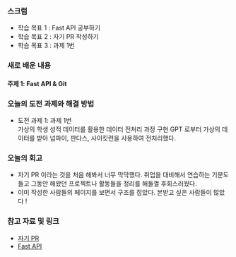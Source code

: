 ### 스크럼 
- 학습 목표 1 : Fast API 공부하기
- 학습 목표 2 : 자기 PR 작성하기
- 학습 목표 3 : 과제 1번

### 새로 배운 내용
#### 주제 1: Fast API & Git

### 오늘의 도전 과제와 해결 방법
- 도전 과제 1: 과제 1번  
  가상의 학생 성적 데이터를 활용한 데이터 전처리 과정 구현
  GPT 로부터 가상의 데이터를 받아 넘파이, 판다스, 사이킷런을 사용하여 전처리했다.

### 오늘의 회고
- 자기 PR 이라는 것을 처음 해봐서 너무 막막했다.
  취업을 대비해서 연습하는 기분도 들고 그동안 해왔던 프로젝트나 활동들을 정리를 해둘껄 후회스러웠다.
- 이미 작성한 사람들의 페이지를 보면서 구조를 잡았다. 본받고 싶은 사람들이 많았다 !

### 참고 자료 및 링크
- [자기 PR](https://www.notion.so/PR-19f3d2a8c1b18044ac70f2f9cbb78b5e?pvs=4)
- [Fast API](https://fastapi.tiangolo.com/ko/#_6)
